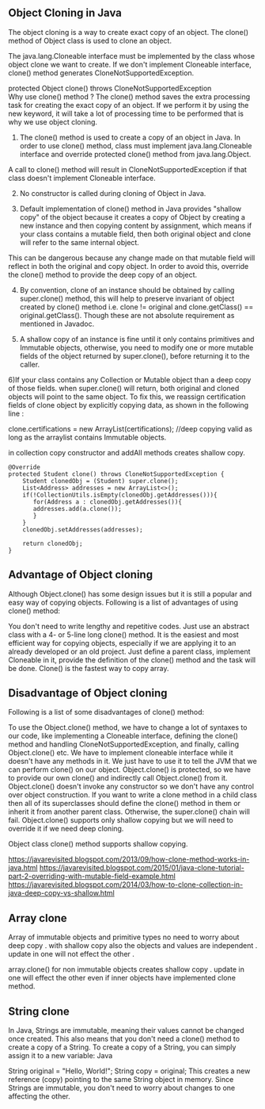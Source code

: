 Object Cloning in Java
-------------------------
The object cloning is a way to create exact copy of an object. The clone() method of Object class is used to clone an object.

The java.lang.Cloneable interface must be implemented by the class whose object clone we want to create. If we don't implement Cloneable interface, clone() method generates CloneNotSupportedException.

protected Object clone() throws CloneNotSupportedException  
Why use clone() method ?
The clone() method saves the extra processing task for creating the exact copy of an object. If we perform it by using the new keyword, it will take a lot of processing time to be performed that is why we use object cloning.

1) The clone() method is used to create a copy of an object in Java. In order to use clone() method, class must implement java.lang.Cloneable interface and override protected clone() method from java.lang.Object.

A call to clone() method will result in CloneNotSupportedException if that class doesn't implement Cloneable interface.

2) No constructor is called during cloning of Object in Java.

3) Default implementation of clone() method in Java provides "shallow copy" of the object because it creates a copy of Object by creating a new instance and then copying content by assignment, which means if your class contains a mutable field, then both original object and clone will refer to the same internal object. 

This can be dangerous because any change made on that mutable field will reflect in both the original and copy object. In order to avoid this, override the clone() method to provide the deep copy of an object.

4) By convention, clone of an instance should be obtained by calling super.clone() method, this will help to preserve invariant of object created by clone() method i.e. clone != original and clone.getClass() == original.getClass(). Though these are not absolute requirement as mentioned in Javadoc.

5) A shallow copy of an instance is fine until it only contains primitives and Immutable objects, otherwise, you need to modify one or more mutable fields of the object returned by super.clone(), before returning it to the caller.

6)If your class contains any Collection or Mutable object than a deep copy of those fields.  when super.clone() will return, both original and cloned objects will point to the same object. To fix this, we reassign certification fields of clone object by explicitly copying data, as shown in the following line :

clone.certifications = new ArrayList(certifications); //deep copying valid as long as the arraylist contains Immutable objects.

in collection copy constructor and addAll methods creates shallow  copy.

	@Override
	protected Student clone() throws CloneNotSupportedException {
		Student clonedObj = (Student) super.clone();
		List<Address> addresses = new ArrayList<>();
		if(!CollectionUtils.isEmpty(clonedObj.getAddresses())){
		   for(Address a : clonedObj.getAddresses()){
		   addresses.add(a.clone());
		   }
		}
		clonedObj.setAddresses(addresses);

		return clonedObj;
	}



Advantage of Object cloning
-------------------------------
Although Object.clone() has some design issues but it is still a popular and easy way of copying objects. Following is a list of advantages of using clone() method:

You don't need to write lengthy and repetitive codes. Just use an abstract class with a 4- or 5-line long clone() method.
It is the easiest and most efficient way for copying objects, especially if we are applying it to an already developed or an old project. Just define a parent class, implement Cloneable in it, provide the definition of the clone() method and the task will be done.
Clone() is the fastest way to copy array.

Disadvantage of Object cloning
------------------------------------------
Following is a list of some disadvantages of clone() method:

To use the Object.clone() method, we have to change a lot of syntaxes to our code, like implementing a Cloneable interface, defining the clone() method and handling CloneNotSupportedException, and finally, calling Object.clone() etc.
We have to implement cloneable interface while it doesn't have any methods in it. We just have to use it to tell the JVM that we can perform clone() on our object.
Object.clone() is protected, so we have to provide our own clone() and indirectly call Object.clone() from it.
Object.clone() doesn't invoke any constructor so we don't have any control over object construction.
If you want to write a clone method in a child class then all of its superclasses should define the clone() method in them or inherit it from another parent class. Otherwise, the super.clone() chain will fail.
Object.clone() supports only shallow copying but we will need to override it if we need deep cloning.

Object class clone() method supports shallow copying. 



https://javarevisited.blogspot.com/2013/09/how-clone-method-works-in-java.html
https://javarevisited.blogspot.com/2015/01/java-clone-tutorial-part-2-overriding-with-mutable-field-example.html
https://javarevisited.blogspot.com/2014/03/how-to-clone-collection-in-java-deep-copy-vs-shallow.html

Array clone
-------------
Array of immutable objects and primitive types no need to worry about deep copy .
with shallow copy also the objects and values are independent . update in one will not effect the other .

array.clone() for non immutable objects creates shallow copy . update in one will effect the other even if inner objects have implemented clone method.



String clone 
-------------------------
In Java, Strings are immutable, meaning their values cannot be changed once created. This also means that you don't need a clone() method to create a copy of a String.
To create a copy of a String, you can simply assign it to a new variable:
Java

String original = "Hello, World!";
String copy = original;
This creates a new reference (copy) pointing to the same String object in memory. Since Strings are immutable, you don't need to worry about changes to one affecting the other.





